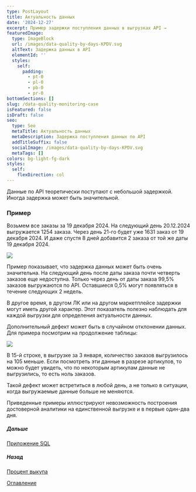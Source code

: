 ```yaml
---
type: PostLayout
title: Актуальность данных
date: '2024-12-27'
excerpt: Пример задержки поступления данных в выгрузках API →
featuredImage:
  type: ImageBlock
  url: /images/data-quality-by-days-KPDV.svg
  altText: Задержка данных в API
  elementId: ''
  styles:
    self:
      padding:
        - pt-0
        - pl-0
        - pb-0
        - pr-0
bottomSections: []
slug: /data-quality-monitoring-case
isFeatured: false
isDraft: false
seo:
  type: Seo
  metaTitle: Актуальность данных
  metaDescription: Задержка поступления данных по API
  addTitleSuffix: false
  socialImage: /images/data-quality-by-days-KPDV.svg
  metaTags: []
colors: bg-light-fg-dark
styles:
  self:
    flexDirection: col
---
```

Данные по API теоретически поступают с небольшой задержкой. Иногда задержка может быть значительной.

### Пример

Возьмем все заказы за 19 декабря 2024. На следующий день 20.12.2024 выгружается 1254 заказа. Через день 21-го будет уже 1631 заказ от 19 декабря 2024. И даже спустя 8 дней добавится 2 заказа от той же даты 19 декабря 2024.

![](/images/data-quality-by-days-long-2.PNG)

Пример показывает, что задержка данных может быть очень значительна. На следующий день после даты заказа почти четверть заказов еще недоступна. Только через день от даты заказа 99,5% заказов выгружаются по API. Оставшиеся 0,5% могут появляться в течение следующих 2 недель.

В другое время, в другом ЛК или на другом маркетплейсе задержки могут иметь другой характер. Этот показатель полезно наблюдать для каждой выгрузки для определения актуальности данных.

Дополнительный дефект может быть в случайном отклонении данных. Для примера посмотрим на продолжение таблицы:

![](/images/data-quality-by-days-long-3.PNG)

В 15-й строке, в выгрузке за 3 января, количество заказов выгрузилось на 105 меньше. Если посмотреть эти данные в разрезе артикулов, то можно будет увидеть, что по некоторым артикулам данные не выгрузились, то есть ноль заказов. 

Такой дефект может встретиться в любой день, а не только в ситуации, когда выгружаемые данные больше не меняются.

Приведенные примеры иллюстрируют невозможность построения достоверной аналитики на единственной выгрузке и в первые один-два дня.

##### Дальше

[Приложение SQL](/blog/data-quality-monitoring-case-sql/)

##### Назад

[Процент выкупа](/blog/case-percent-buyout-base/)

[Оглавление](/blog/table-of-contents)
